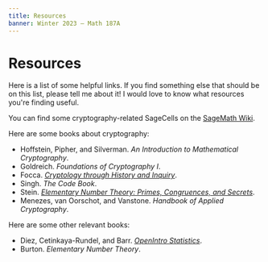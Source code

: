 ```yaml
---
title: Resources
banner: Winter 2023 — Math 187A
---
```


# Resources 

Here is a list of some helpful links. If you find something else that should be on this list, please tell me about it! I would love to know what resources you're finding useful. 

You can find some cryptography-related SageCells on the [SageMath Wiki](https://wiki.sagemath.org/interact/cryptography). 

Here are some books about cryptography: 

* Hoffstein, Pipher, and Silverman. *An Introduction to Mathematical Cryptography*. 
* Goldreich. *Foundations of Cryptography I*. 
* Focca. [*Cryptology through History and Inquiry*](https://sites.wcsu.edu/mbxml/html/Intro_Crypto_Main.html). 
* Singh. *The Code Book*. 
* Stein. [*Elementary Number Theory: Primes, Congruences, and Secrets*](https://wstein.org/ent/).
* Menezes, van Oorschot, and Vanstone. *Handbook of Applied Cryptography*. 

Here are some other relevant books: 

* Diez, Cetinkaya-Rundel, and Barr. [*OpenIntro Statistics*](https://www.openintro.org/book/os/).
* Burton. *Elementary Number Theory*.
